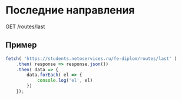 # Последние направления

GET /routes/last

## Пример

```javascript
fetch( 'https://students.netoservices.ru/fe-diplom/routes/last' )
    .then( response => response.json())
    .then( data => {
        data.forEach( el => {
            console.log('el', el)
        })
    });
```



